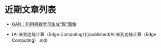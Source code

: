 # 近期文章列表

* [GAN：利用机器学习生成“假”图像](/published/GAN：利用机器学习生成“假”图像.md)

* [AI 来到边缘计算（Edge Computing）](/published/AI 来到边缘计算（Edge Computing）.md)